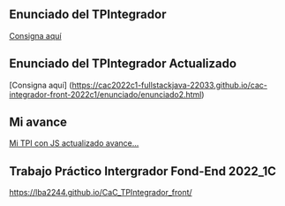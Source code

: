 ## Enunciado del TPIntegrador
[Consigna aquí](https://cac2022c1-fullstackjava-22033.github.io/cac-integrador-front-2022c1/enunciado/enunciado.html)
## Enunciado del TPIntegrador Actualizado
[Consigna aquí] (https://cac2022c1-fullstackjava-22033.github.io/cac-integrador-front-2022c1/enunciado/enunciado2.html)
 
 ## Mi avance
 [Mi TPI con JS actualizado avance...]( https://lba2244.github.io/CaC_TPIntegrador_front/)

 ## Trabajo Práctico Intergrador Fond-End 2022_1C
  https://lba2244.github.io/CaC_TPIntegrador_front/
